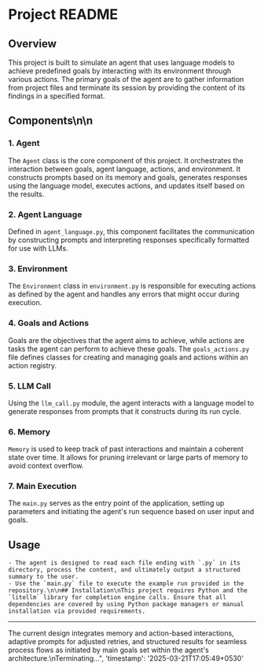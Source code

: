 # Project README

## Overview
This project is built to simulate an agent that uses language models to achieve predefined goals by interacting with its environment through various actions. The primary goals of the agent are to gather information from project files and terminate its session by providing the content of its findings in a specified format.

## Components\n\n

### 1. Agent 
The `Agent` class is the core component of this project. It orchestrates the interaction between goals, agent language, actions, and environment. It constructs prompts based on its memory and goals, generates responses using the language model, executes actions, and updates itself based on the results.

### 2. Agent Language
Defined in `agent_language.py`, this component facilitates the communication by constructing prompts and interpreting responses specifically formatted for use with LLMs.

### 3. Environment
The `Environment` class in `environment.py` is responsible for executing actions as defined by the agent and handles any errors that might occur during execution.

### 4. Goals and Actions
Goals are the objectives that the agent aims to achieve, while actions are tasks the agent can perform to achieve these goals. The `goals_actions.py` file defines classes for creating and managing goals and actions within an action registry.

### 5. LLM Call
Using the `llm_call.py` module, the agent interacts with a language model to generate responses from prompts that it constructs during its run cycle.

### 6. Memory
`Memory` is used to keep track of past interactions and maintain a coherent state over time. It allows for pruning irrelevant or large parts of memory to avoid context overflow.

### 7. Main Execution
The `main.py` serves as the entry point of the application, setting up parameters and initiating the agent's run sequence based on user input and goals.

## Usage
    - The agent is designed to read each file ending with `.py` in its directory, process the content, and ultimately output a structured summary to the user.
    - Use the `main.py` file to execute the example run provided in the repository.\n\n## Installation\nThis project requires Python and the `litellm` library for completion engine calls. Ensure that all dependencies are covered by using Python package managers or manual installation via provided requirements.
---
The current design integrates memory and action-based interactions, adaptive prompts for adjusted retries, and structured results for seamless process flows as initiated by main goals set within the agent's architecture.\nTerminating...", 'timestamp': '2025-03-21T17:05:49+0530'
